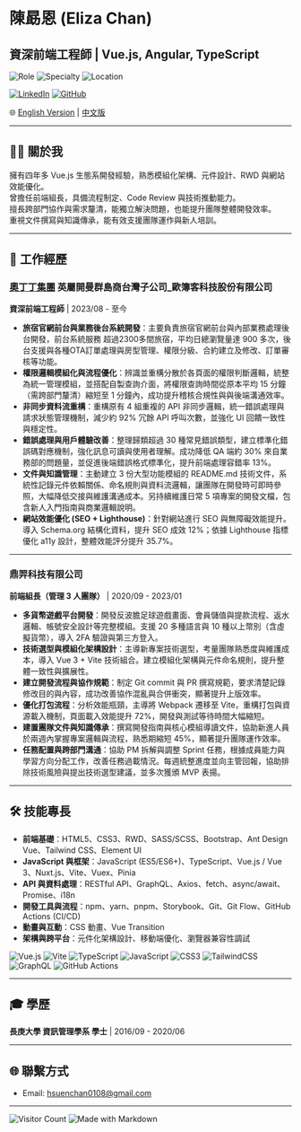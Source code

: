 # 陳勗恩 (Eliza Chan)

## 資深前端工程師 | Vue.js, Angular, TypeScript  

![Role](https://img.shields.io/badge/Role-Senior%20Frontend%20Engineer-blue)
![Specialty](https://img.shields.io/badge/Focus-Vue.js%20%7C%20TypeScript%20%7C%20Vite-brightgreen)
![Location](https://img.shields.io/badge/Base-Taiwan-orange)

[![LinkedIn](https://img.shields.io/badge/LinkedIn-Eliza%20Chan-blue?logo=linkedin)](https://www.linkedin.com/in/勗恩-陳-a1b0ba19b)
[![GitHub](https://img.shields.io/badge/GitHub-HsuenChan-black?logo=github)](https://github.com/HsuenChan)

🌐 [English Version](./README.md) | [中文版](./README-zh.md)

---

## 👩‍💻 關於我
擁有四年多 Vue.js 生態系開發經驗，熟悉模組化架構、元件設計、RWD 與網站效能優化。  
曾擔任前端組長，具備流程制定、Code Review 與技術推動能力。  
擅長跨部門協作與需求釐清，能獨立解決問題，也能提升團隊整體開發效率。  
重視文件撰寫與知識傳承，能有效支援團隊運作與新人培訓。  

---

## 💼 工作經歷

### [奧丁丁集團](https://www.owlting.com/owlnest/) 英屬開曼群島商台灣子公司_歐簿客科技股份有限公司  
**資深前端工程師** | 2023/08 - 至今

- **旅宿官網前台與業務後台系統開發**：主要負責旅宿官網前台與內部業務處理後台開發，前台系統服務 超過2300多間旅宿，平均日總瀏覽量達 900 多次，後台支援與各種OTA訂單處理與房型管理、權限分級、合約建立及修改、訂單審核等功能。
- **權限邏輯模組化與流程優化**：辨識並重構分散於各頁面的權限判斷邏輯，統整為統一管理模組，並搭配自製查詢介面，將權限查詢時間從原本平均 15 分鐘（需跨部門釐清）縮短至 1 分鐘內，成功提升稽核合規性與與後端溝通效率。
- **非同步資料流重構**：重構原有 4 組重複的 API 非同步邏輯，統一錯誤處理與請求狀態管理機制，減少約 92% 冗餘 API 呼叫次數，並強化 UI 回饋一致性與穩定性。
- **錯誤處理與用戶體驗改善**：整理歸類超過 30 種常見錯誤類型，建立標準化錯誤碼對應機制，強化訊息可讀與使用者理解。成功降低 QA 端約 30% 來自業務部的問題量，並促進後端錯誤格式標準化，提升前端處理容錯率 13%。
- **文件與知識管理**：主動建立 3 份大型功能模組的 README.md 技術文件，系統性記錄元件依賴關係、命名規則與資料流邏輯，讓團隊在開發時可即時參照，大幅降低交接與維護溝通成本。另持續維護日常 5 項專案的開發文檔，包含新人入門指南與商業邏輯說明。
- **網站效能優化 (SEO + Lighthouse)**：針對網站進行 SEO 與無障礙效能提升。導入 Schema.org 結構化資料，提升 SEO 成效 12%；依據 Lighthouse 指標優化 a11y 設計，整體效能評分提升 35.7%。

---

### 鼎羿科技有限公司  
**前端組長（管理 3 人團隊）** | 2020/09 - 2023/01

- **多貨幣遊戲平台開發**：開發反波膽足球遊戲畫面、會員儲值與提款流程、返水邏輯、帳號安全設計等完整模組。支援 20 多種語言與 10 種以上幣別（含虛擬貨幣），導入 2FA 驗證與第三方登入。
- **技術選型與模組化架構設計**：主導新專案技術選型，考量團隊熟悉度與維護成本，導入 Vue 3 + Vite 技術組合。建立模組化架構與元件命名規則，提升整體一致性與擴展性。
- **建立開發流程與協作規範**：制定 Git commit 與 PR 撰寫規範，要求清楚記錄修改目的與內容，成功改善協作混亂與合併衝突，顯著提升上版效率。
- **優化打包流程**：分析效能瓶頸，主導將 Webpack 遷移至 Vite，重構打包與資源載入機制，頁面載入效能提升 72%，開發與測試等待時間大幅縮短。
- **建置團隊文件與知識傳承**：撰寫開發指南與核心模組導讀文件，協助新進人員於兩週內掌握專案邏輯與流程，熟悉期縮短 45%，顯著提升團隊運作效率。
- **任務配置與跨部門溝通**：協助 PM 拆解與調整 Sprint 任務，根據成員能力與學習方向分配工作，改善任務過載情況。每週統整進度並向主管回報，協助排除技術風險與提出技術選型建議，並多次獲頒 MVP 表揚。

---

## 🛠 技能專長

- **前端基礎**：HTML5、CSS3、RWD、SASS/SCSS、Bootstrap、Ant Design Vue、Tailwind CSS、Element UI  
- **JavaScript 與框架**：JavaScript (ES5/ES6+)、TypeScript、Vue.js / Vue 3、Nuxt.js、Vite、Vuex、Pinia  
- **API 與資料處理**：RESTful API、GraphQL、Axios、fetch、async/await、Promise、i18n  
- **開發工具與流程**：npm、yarn、pnpm、Storybook、Git、Git Flow、GitHub Actions (CI/CD)  
- **動畫與互動**：CSS 動畫、Vue Transition  
- **架構與跨平台**：元件化架構設計、移動端優化、瀏覽器兼容性調試

![Vue.js](https://img.shields.io/badge/Vue.js-35495E?logo=vue.js&logoColor=4FC08D)
![Vite](https://img.shields.io/badge/Vite-646CFF?logo=vite&logoColor=white)
![TypeScript](https://img.shields.io/badge/TypeScript-007ACC?logo=typescript&logoColor=white)
![JavaScript](https://img.shields.io/badge/JavaScript-ES6+-F7DF1E?logo=javascript&logoColor=black)
![CSS3](https://img.shields.io/badge/CSS3-1572B6?logo=css3&logoColor=white)
![TailwindCSS](https://img.shields.io/badge/Tailwind_CSS-38B2AC?logo=tailwind-css&logoColor=white)
![GraphQL](https://img.shields.io/badge/GraphQL-E10098?logo=graphql&logoColor=white)
![GitHub Actions](https://img.shields.io/badge/GitHub_Actions-2088FF?logo=github-actions&logoColor=white)  


---

## 🎓 學歷
**長庚大學 資訊管理學系 學士** | 2016/09 - 2020/06  

---

## 🌐 聯繫方式
- Email: hsuenchan0108@gmail.com  

---

![Visitor Count](https://komarev.com/ghpvc/?username=elizachan&color=blue)
![Made with Markdown](https://img.shields.io/badge/Made%20with-Markdown-1f425f.svg)
